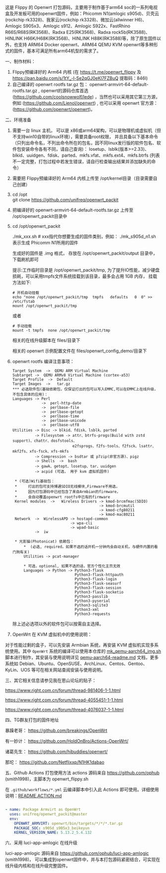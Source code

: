 这是 Flippy 的 Openwrt 打包源码，主要用于制作基于arm64 soc的一系列电视盒及开发板可用的openwrt固件，例如：Phicomm N1(amlogic s905d)、贝壳云(rockchip rk3328)、我家云(rockchip rk3328)、微加云(allwinner H6)、Amlogic S905x3、Amlogic s912、Amlogic S922x、FastRhino R66S/R68S(RK3568)、Radxa E25(RK3568)、Radxa rock5b(RK3588)、HINLINK H66K/H68K(RK3568)、HINLINK H88K(RK3588)等，除了原生固件以外，也支持 ARM64 Docker openwrt、ARM64 QEMU KVM openwrt等多种形式的固件，基本可满足所有arm64机型的需求了。

一、制作材料：
1. Flippy预编译好的 Arm64 内核 (在 https://t.me/openwrt_flippy  及 https://pan.baidu.com/s/1tY_-l-Se2qGJ0eKl7FZBuQ 提取码：846l)
2. 自己编译的 openwrt rootfs tar.gz 包： openwrt-armvirt-64-default-rootfs.tar.gz , openwrt的源码仓库首选 (https://github.com/coolsnowwolf/lede)  ，当然也可以采用其它第三方源，例如 (https://github.com/Lienol/openwrt) , 也可以采用 openwrt 官方源： (https://github.com/openwrt/openwrt)。

二、环境准备
1. 需要一台 linux 主机， 可以是 x86或arm64架构，可以是物理机或虚拟机（但不支持win10自带的linux环境），需要具备root权限， 并且具备以下基本命令（只列出命令名，不列出命令所在的包名，因不同linux发行版的软件包名、软件包安装命令各有不同，请自己查询)： 
    losetup、lsblk(版本>=2.33)、blkid、uuidgen、fdisk、parted、mkfs.vfat、mkfs.ext4、mkfs.btrfs (列表不一定完整，打包过程中若发生错误，请自行检查输出结果并添加缺失的命令）
    
2. 需要把 Flippy预编译好的 Arm64 内核上传至 /opt/kernel目录（目录需要自己创建）
3. cd  /opt   
   git clone https://github.com/unifreq/openwrt_packit     
4. 把编译好的 openwrt-armvirt-64-default-rootfs.tar.gz 上传至 /opt/openwrt_packit目录中
5. cd /opt/openwrt_packit

   ./mk_xxx.sh  # xxx指代你想要生成的固件类别，例如： ./mk_s905d_n1.sh 表示生成 Phicomm N1所用的固件

   生成好的固件是 .img 格式， 存放在 /opt/openwrt_packit/output 目录中，下载刷机即可
   
   提示:工作临时目录是 /opt/openwrt_packit/tmp, 为了提升IO性能，减少硬盘损耗，可以采用tmpfs文件系统挂载到该目录，最多会占用 1GB 内存， 挂载方法如下:
   ```
   # 开机自动挂载
   echo "none /opt/openwrt_packit/tmp  tmpfs   defaults   0  0" >> /etc/fstab
   mount /opt/openwrt_packit/tmp
   ```
    或者
    ```
    # 手动挂载
    mount -t tmpfs  none /opt/openwrt_packit/tmp
    ```
   
   相关的在线升级脚本在 files/目录下

   相关的 openwrt 示例配置文件在 files/openwrt_config_demo/目录下
6. openwrt rootfs 编译注意事项：

       Target System  ->  QEMU ARM Virtual Machine 
       Subtarget ->  QEMU ARMv8 Virtual Machine (cortex-a53)
       Target Profile  ->  Default
       Target Images  ->   tar.gz
       *** 必选软件包(基础依赖包，仅保证打出的包可以写入EMMC,可以在EMMC上在线升级，不包含具体的应用)： 
       Languages -> Perl               
                    ->  perl-http-date
                    ->  perlbase-file
                    ->  perlbase-getopt
                    ->  perlbase-time
                    ->  perlbase-unicode                              
                    ->  perlbase-utf8        
       Utilities -> Disc -> blkid、fdisk、lsblk、parted            
                 -> Filesystem -> attr、btrfs-progs(Build with zstd support)、chattr、dosfstools、
                                  e2fsprogs、f2fs-tools、f2fsck、lsattr、mkf2fs、xfs-fsck、xfs-mkfs
                 -> Compression -> bsdtar 或 p7zip(非官方源)、pigz
                 -> Shells  ->  bash         
                 -> gawk、getopt、losetup、tar、uuidgen
                 -> acpid (可选， 用于 kvm 虚拟机固件)

        * (可选)Wifi基础包：
        *     打出的包可支持博通SDIO无线模块,Firmware不用选，
        *     因为打包源码中已经包含了来自Armbian的firmware，
        *     会自动覆盖openwrt rootfs中已有的firmware
        Kernel modules  ->   Wireless Drivers -> kmod-brcmfmac(SDIO) 
                                              -> kmod-brcmutil
                                              -> kmod-cfg80211
                                              -> kmod-mac80211
        Network  ->  WirelessAPD -> hostapd-common
                                 -> wpa-cli
                                 -> wpad-basic
                 ->  iw
                 
        * 光影猫(Photonicat) 依赖包：
            *  (必选, required，如果不选的话开机一分钟内会自动关机，与硬件内置的看门狗有关)
            Utilities -> pcat-manager
       
            * 可选，optional, 如果不选的话，官方个性化主页无效
            Languages -> Python -> Python3-flask
                                   Python3-flask-httpauth
                                   Python3-flask-login
                                   Python3-flask-seasurf
                                   Python3-flask-session
                                   Python3-flask-socketio
                                   Python3-passlib
                                   Python3-pyserial
                                   Python3-sqlite3
                                   Python3-xml
                                   Python3-requests
    
    除上述必选项以外的软件包可以按需自主选择。

7. OpenWrt 在 KVM 虚拟机中的使用说明：

对于性能过剩的盒子，可以先安装 Armbian 系统，再安装 KVM 虚拟机实现多系统使用。其中 `OpenWrt` 系统的编译可以使用本仓库的 [mk_qemu-aarch64_img.sh](mk_qemu-aarch64_img.sh) 脚本进行制作，其安装与使用说明详见 [qemu-aarch64-readme.md](https://github.com/unifreq/openwrt_packit/blob/master/files/qemu-aarch64/qemu-aarch64-readme.md) 文档，更多系统如 Debian、Ubuntu、OpenSUSE、ArchLinux、Centos、Gentoo、KyLin、UOS 等可在相关网站查阅安装与使用说明。

三、其它相关信息请参见我在恩山论坛的贴子：

https://www.right.com.cn/forum/thread-981406-1-1.html

https://www.right.com.cn/forum/thread-4055451-1-1.html

https://www.right.com.cn/forum/thread-4076037-1-1.html

四、TG群友打包的固件地址

暴躁老哥：
https://github.com/breakings/OpenWrt

有一妙计：
https://github.com/HoldOnBro/Actions-OpenWrt/

诸葛先生：
https://github.com/hibuddies/openwrt/

那坨：
https://github.com/Netflixxp/N1HK1dabao

五、Github Actions 打包使用方法
    actions 源码来自 https://github.com/ophub (smith1998)，主脚本为 openwrt_flippy.sh  

在 `.github/workflows/*.yml` 云编译脚本中引入此 Actions 即可使用。详细使用说明：[README.ACTION.md](README.ACTION.md)

```yaml

- name: Package Armvirt as OpenWrt
  uses: unifreq/openwrt_packit@master
  env:
    OPENWRT_ARMVIRT: openwrt/bin/targets/*/*/*.tar.gz
    PACKAGE_SOC: s905d_s905x3_beikeyun
    KERNEL_VERSION_NAME: 5.13.2_5.4.132

```
六、采用 luci-app-amlogic 在线升级
   
   luci-app-amlogic 源码来自 https://github.com/ophub/luci-app-amlogic (smith1998)， 可以集成到openwrt固件中，并与本打包源码紧密结合，可实现在线升级内核和在线升级完整固件。


